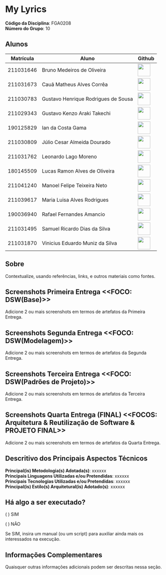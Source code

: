 # My Lyrics
**Código da Disciplina**: FGA0208<br>
**Número do Grupo**: 10<br>

## Alunos
|Matrícula | Aluno | Github |
| -- | -- | -- |
| 211031646  |  Bruno Medeiros de Oliveira | <a href="https://github.com/brunomed"> <img src="https://github.com/brunomed.png" width=40></a> |
| 211031673  |  Cauã Matheus Alves Corrêa | <a href="https://github.com/CauaMatheus"> <img src="https://github.com/CauaMatheus.png" width=40></a> |
| 211030783  |  Gustavo Henrique Rodrigues de Sousa | <a href="https://github.com/GustavoHenriqueRS"> <img src="https://github.com/GustavoHenriqueRS.png" width=40></a> |
| 211029343  |  Gustavo Kenzo Araki Takechi | <a href="https://github.com/gustavokenzo1"> <img src="https://github.com/gustavokenzo1.png" width=40></a> |
| 190125829  |  Ian da Costa Gama | <a href="https://github.com/ian-dcg"> <img src="https://github.com/ian-dcg.png" width=40></a> |
| 211030809  |  Júlio Cesar Almeida Dourado | <a href="https://github.com/typejulio"> <img src="https://github.com/typejulio.png" width=40></a> |
| 211031762  |  Leonardo Lago Moreno | <a href="https://github.com/lelamo2002"> <img src="https://github.com/lelamo2002.png" width=40></a> |
| 180145509  |  Lucas Ramon Alves de Oliveira | <a href="https://github.com/lramon2001"> <img src="https://github.com/lramon2001.png" width=40></a> |
| 211041240  |  Manoel Felipe Teixeira Neto | <a href="https://github.com/Manoel835"> <img src="https://github.com/Manoel835.png" width=40></a> |
| 211039617  |  Maria Luisa Alves Rodrigues | <a href="https://github.com/marialuisa214"> <img src="https://github.com/marialuisa214.png" width=40></a> |
| 190036940  |  Rafael Fernandes Amancio | <a href="https://github.com/Rafael-gc"> <img src="https://github.com/Rafael-gc.png" width=40></a> |
| 211031495  |  Samuel Ricardo Dias da Silva | <a href="https://github.com/SamuelRicardoDS"> <img src="https://github.com/SamuelRicardoDS.png" width=40></a> |
| 211031870  |  Vinicius Eduardo Muniz da Silva | <a href="https://github.com/vinicius-muniz"> <img src="https://github.com/vinicius-muniz.png" width=40></a> |

## Sobre 
Contextualize, usando referências, links, e outros materiais como fontes.

## Screenshots Primeira Entrega <<FOCO: DSW(Base)>>
Adicione 2 ou mais screenshots em termos de artefatos da Primeira Entrega.

## Screenshots Segunda Entrega <<FOCO: DSW(Modelagem)>>
Adicione 2 ou mais screenshots em termos de artefatos da Segunda Entrega.

## Screenshots Terceira Entrega <<FOCO: DSW(Padrões de Projeto)>>
Adicione 2 ou mais screenshots em termos de artefatos da Terceira Entrega.

## Screenshots Quarta Entrega (FINAL) <<FOCOS: Arquitetura & Reutilização de Software & PROJETO FINAL>>
Adicione 2 ou mais screenshots em termos de artefatos da Quarta Entrega.

## Descritivo dos Principais Aspectos Técnicos 
**Principal(is) Metodologia(s) Adotada(s)**: xxxxxx<br>
**Principais Linguagens Utilizadas e/ou Pretendidas**: xxxxxx<br>
**Principais Tecnologias Utilizadas e/ou Pretendidas**: xxxxxx<br>
**Principal(is) Estilo(s) Arquitetural(is) Adotado(s)**: xxxxxx<br>

## Há algo a ser executado?

( ) SIM

( ) NÃO

Se SIM, insira um manual (ou um script) para auxiliar ainda mais os interessados na execução.

## Informações Complementares 
Quaisquer outras informações adicionais podem ser descritas nessa seção.
